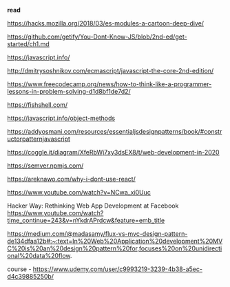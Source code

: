 **read**

https://hacks.mozilla.org/2018/03/es-modules-a-cartoon-deep-dive/

https://github.com/getify/You-Dont-Know-JS/blob/2nd-ed/get-started/ch1.md  

https://javascript.info/  

http://dmitrysoshnikov.com/ecmascript/javascript-the-core-2nd-edition/  

https://www.freecodecamp.org/news/how-to-think-like-a-programmer-lessons-in-problem-solving-d1d8bf1de7d2/  

https://fishshell.com/  

https://javascript.info/object-methods  

https://addyosmani.com/resources/essentialjsdesignpatterns/book/#constructorpatternjavascript

https://coggle.it/diagram/XfeRbWj7xy3dsEX8/t/web-development-in-2020

https://semver.npmjs.com/  

https://areknawo.com/why-i-dont-use-react/

https://www.youtube.com/watch?v=NCwa_xi0Uuc

Hacker Way: Rethinking Web App Development at Facebook  https://www.youtube.com/watch?time_continue=243&v=nYkdrAPrdcw&feature=emb_title

https://medium.com/@madasamy/flux-vs-mvc-design-pattern-de134dfaa12b#:~:text=In%20Web%20Application%20development%20MVC%20is%20an%20design%20pattern%20for,focuses%20on%20unidirectional%20data%20flow.

course - https://www.udemy.com/user/c9993219-3239-4b38-a5ec-d4c39885250b/
